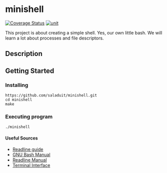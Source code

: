 # minishell
[![Coverage Status](https://coveralls.io/repos/github/saladuit/minishell/badge.svg?branch=main)](https://coveralls.io/github/saladuit/minishell?branch=main)  [![unit](https://github.com/saladuit/minishell/actions/workflows/c.yml/badge.svg)](https://github.com/saladuit/minishell/actions/workflows/c.yml)

This project is about creating a simple shell. Yes, our own little bash. We will learn a lot about processes and file descriptors.

## Description

## Getting Started

### Installing
```
https://github.com/saladuit/minishell.git
cd minishell
make
```

### Executing program

```
./minishell
```

#### Useful Sources
- [Readline guide](https://web.mit.edu/gnu/doc/html/rlman_2.html)
- [GNU Bash Manual](https://www.gnu.org/savannah-checkouts/gnu/bash/manual)
- [Readline Manual](https://man7.org/linux/man-pages/man3/readline.3.html)
- [Terminal Interface](https://www.gnu.org/software/libc/manual/html_node/Low_002dLevel-Terminal-Interface.html)
